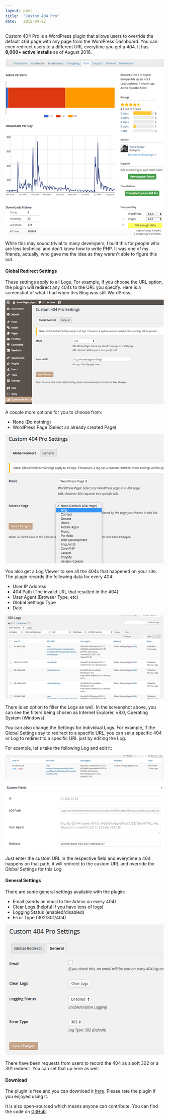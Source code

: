 ```yaml
---
layout: post
title:  "Custom 404 Pro"
date:   2015-04-22
---
```


Custom 404 Pro is a WordPress plugin that allows users to override the default 404 page with any page from the WordPress Dashboard. You can even redirect users to a different URL everytime you get a 404. It has **8,000+ active installs** as of August 2016.

![Active Installs](/img/blog/custom-404-pro/custom-404-pro-0.png)

While this may sound trivial to many developers, I built this for people who are less technical and don't know how to write PHP. It was one of my friends, actually, who gave me the idea as they weren't able to figure this out.

#### Global Redirect Settings

These settings apply to all Logs. For example, if you choose the URL option, the plugin will redirect any 404s to the URL you specify. Here is a screenshot of what I had when this Blog was still WordPress.

![Default Settings on kunalnagar.in](/img/blog/custom-404-pro/custom-404-pro-1.png)

A couple more options for you to choose from:

* None (Do nothing)
* WordPress Page (Select an already created Page)

![WordPress Page Redirect](/img/blog/custom-404-pro/custom-404-pro-2.png)

You also get a Log Viewer to see all the 404s that happened on your site. The plugin records the following data for every 404:

* User IP Address
* 404 Path (The invalid URL that resulted in the 404)
* User Agent (Browser Type, etc)
* Global Settings Type
* Date

![Recording 404 Logs](/img/blog/custom-404-pro/custom-404-pro-3.png)

There is an option to filter the Logs as well. In the screenshot above, you can see the filters being chosen as Internet Explorer, v8.0, Operating System (Windows).

You can also change the Settings for Individual Logs. For example, if the Global Settings say to redirect to a specific URL, you can set a specific 404 or Log to redirect to a specific URL just by editing the Log.

For example, let's take the following Log and edit it:

![Edit Single Log](/img/blog/custom-404-pro/custom-404-pro-4.png)

![Log Custom Fields](/img/blog/custom-404-pro/custom-404-pro-5.png)

Just enter the custom URL in the respective field and everytime a 404 happens on that path, it will redirect to the custom URL and override the Global Settings for this Log.

#### General Settings

There are some general settings available with the plugin:

* Email (sends an email to the Admin on every 404)
* Clear Logs (helpful if you have tons of logs)
* Logging Status (enabled/disabled)
* Error Type (302/301/404)

![General Settings](/img/blog/custom-404-pro/custom-404-pro-6.png)

There have been requests from users to record the 404 as a soft 302 or a 301 redirect. You can set that up here as well.

#### Download

The plugin is free and you can download it [here][download-link]. Please rate the plugin if you enjoyed using it.

It is also open-sourced which means anyone can contribute. You can find the code on [GitHub][github-link].

[download-link]: https://wordpress.org/plugins/custom-404-pro
[github-link]: https://github.com/kunalnagar/custom-404-pro
